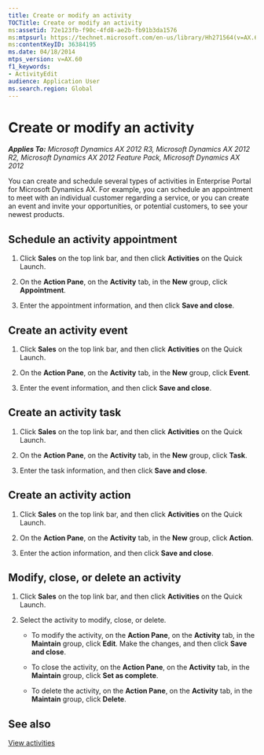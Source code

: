 ```yaml
---
title: Create or modify an activity
TOCTitle: Create or modify an activity
ms:assetid: 72e123fb-f90c-4fd8-ae2b-fb91b3da1576
ms:mtpsurl: https://technet.microsoft.com/en-us/library/Hh271564(v=AX.60)
ms:contentKeyID: 36384195
ms.date: 04/18/2014
mtps_version: v=AX.60
f1_keywords:
- ActivityEdit
audience: Application User
ms.search.region: Global
---
```


# Create or modify an activity 


_**Applies To:** Microsoft Dynamics AX 2012 R3, Microsoft Dynamics AX 2012 R2, Microsoft Dynamics AX 2012 Feature Pack, Microsoft Dynamics AX 2012_

You can create and schedule several types of activities in Enterprise Portal for Microsoft Dynamics AX. For example, you can schedule an appointment to meet with an individual customer regarding a service, or you can create an event and invite your opportunities, or potential customers, to see your newest products.

## Schedule an activity appointment

1.  Click **Sales** on the top link bar, and then click **Activities** on the Quick Launch.

2.  On the **Action Pane**, on the **Activity** tab, in the **New** group, click **Appointment**.

3.  Enter the appointment information, and then click **Save and close**.

## Create an activity event

1.  Click **Sales** on the top link bar, and then click **Activities** on the Quick Launch.

2.  On the **Action Pane**, on the **Activity** tab, in the **New** group, click **Event**.

3.  Enter the event information, and then click **Save and close**.

## Create an activity task

1.  Click **Sales** on the top link bar, and then click **Activities** on the Quick Launch.

2.  On the **Action Pane**, on the **Activity** tab, in the **New** group, click **Task**.

3.  Enter the task information, and then click **Save and close**.

## Create an activity action

1.  Click **Sales** on the top link bar, and then click **Activities** on the Quick Launch.

2.  On the **Action Pane**, on the **Activity** tab, in the **New** group, click **Action**.

3.  Enter the action information, and then click **Save and close**.

## Modify, close, or delete an activity

1.  Click **Sales** on the top link bar, and then click **Activities** on the Quick Launch.

2.  Select the activity to modify, close, or delete.
    
      - To modify the activity, on the **Action Pane**, on the **Activity** tab, in the **Maintain** group, click **Edit**. Make the changes, and then click **Save and close**.
    
      - To close the activity, on the **Action Pane**, on the **Activity** tab, in the **Maintain** group, click **Set as complete**.
    
      - To delete the activity, on the **Action Pane**, on the **Activity** tab, in the **Maintain** group, click **Delete**.

## See also

[View activities](view-activities.md)

  


